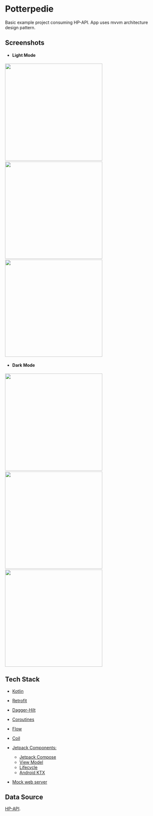 # Potterpedie

Basic example project consuming HP-API. App uses mvvm architecture design pattern.

## **Screenshots**

- #### Light Mode
<img src="./screenshots/splash-light.png" width="320">&emsp;
<img src="./screenshots/home-light.png" width="320">&emsp;
<img src="./screenshots/detail-light.png" width="320">

- #### Dark Mode
<img src="./screenshots/splash-dark.png" width="320">&emsp;
<img src="./screenshots/home-dark.png" width="320">&emsp;
<img src="./screenshots/detail-dark.png" width="320">

## Tech Stack
- [Kotlin](https://kotlinlang.org/docs/reference/)

- [Retrofit](https://github.com/square/retrofit)
* [Dagger-Hilt](https://dagger.dev/hilt/)

* [Coroutines](https://developer.android.com/kotlin/coroutines)
* [Flow](https://developer.android.com/kotlin/flow)
* [Coil](https://coil-kt.github.io/coil/compose/)

* [Jetpack Components:](https://developer.android.com/topic/architecture?gclid=Cj0KCQjw8O-VBhCpARIsACMvVLOH1satX45o9f4PMQ4Sxr7bG9myl6-KZL9nYda8PJsHV7m2uJL8bzgaAmqiEALw_wcB&gclsrc=aw.ds)
  * [Jetpack Compose](https://developer.android.com/jetpack/compose?gclid=Cj0KCQjwhqaVBhCxARIsAHK1tiMMwHsxQ8Z25jyEdtLha9erq11wROoEfL6RqpGMprgbDTNuMO3_Ri8aAu5EEALw_wcB&gclsrc=aw.ds)
  * [View Model](https://developer.android.com/topic/libraries/architecture/viewmodel)
  * [Lifecycle]( https://developer.android.com/topic/libraries/architecture/lifecycle)
  * [Android KTX](https://developer.android.com/kotlin/ktx.html)
* [Mock web server](https://coil-kt.github.io/coil/compose/)

## Data Source
[HP-API](https://hp-api.onrender.com/).
